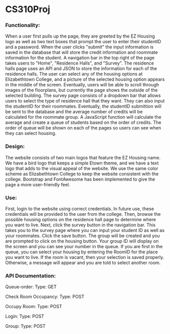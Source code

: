 # CS310Proj

### Functionality:
When a user first pulls up the page, they are greeted by the EZ Housing logo as well as two text boxes that prompt the user to enter their studentID and a password. When the user clicks "submit" the input information is saved in the database that will store the credit information and roommate information for the student. A navigation bar in the top right of the page takes users to "Home", "Residence Halls", and "Survey". The residence halls page uses an API and JSON to store the information for each of the residence halls. The user can select any of the housing options at Elizabethtown College, and a picture of the selected housing option appears in the middle of the screen. Eventually, users will be able to scroll through images of the floorplans, but currently the page shows the outside of the selected building. The survey page consists of a dropdown bar that allows users to select the type of residence hall that they want. They can also input the studentID for their roommates. Eventually, the studentID submittion will be sent to the database and the average number of credits will be calculated for the roommate group. A JavaScript function will calculate the average and create a queue of students based on the order of credits. The order of queue will be shown on each of the pages so users can see when they can select housing.

### Design:
The website consists of two main logos that feature the EZ Housing name. We have a bird logo that keeps a simple Etown theme, and we have a text logo that adds to the visual appeal of the website. We use the same color scheme as Elizabethtown College to keep the website consistent with the college. Bootstrap and FontAwesome has been implemented to give the page a more user-friendly feel. 


### Use:
First, login to the website using correct credentials. In future use, these credentials will be provided to the user from the college. Then, browse the possible housing options on the residence hall page to determine where you want to live. Next, click the survey button in the navigation bar. This takes you to the survey page where you can input your student ID as well as your roommates. Click the save button. The group will be created and you are prompted to click on the housing button. Your group ID will display on the screen and you can see your number in the queue. If you are first in the queue, you can select your housing by entering the RoomID for the place you want to live. If the room is vacant, then your selection is saved properly. Otherwise, a message will appear and you are told to select another room.


### API Documentation:
Queue-order: 
  Type: GET

Check Room Occupancy:
  Type: POST

Occupy Room:
  Type: POST

Login:
  Type: POST

Group:
  Type: POST
